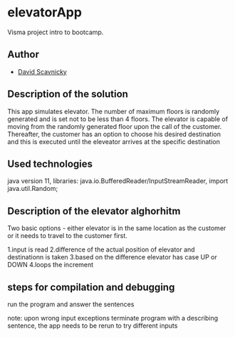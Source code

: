 # elevatorApp
Visma project intro to bootcamp.

## Author
 - [David Scavnicky](https://github.com/Scadav00)

## Description of the solution

This app simulates elevator. The number of maximum floors is randomly generated and is set not to be less than 4 floors. 
The elevator is capable of moving from the randomly generated floor upon the call of the customer.
Thereafter, the customer has an option to choose his desired destination and this is executed until the eleveator arrives
at the specific destination

## Used technologies

java version 11, libraries: java.io.BufferedReader/InputStreamReader, import java.util.Random;

## Description of the elevator alghorhitm

Two basic options - either elevator is in the same location as the customer or it needs to travel to the customer first.

1.input is read
2.difference of the actual position of elevator and destinationn is taken
3.based on the difference elevator has case UP or DOWN
4.loops the increment

## steps for compilation and debugging

run the program and answer the sentences

note: upon wrong input exceptions terminate program with a describing sentence, the app needs to be rerun to try different inputs
